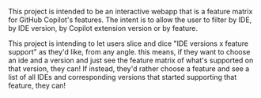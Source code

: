 This project is intended to be an interactive webapp that is a feature matrix for GitHub Copilot's features. The intent is to allow the user to filter by IDE, by IDE version, by Copilot extension version or by feature.

This project is intending to let users slice and dice "IDE versions x feature support" as they'd like, from any angle. this means, if they want to choose an ide and a version and just see the feature matrix of what's supported on that version, they can! If instead, they'd rather choose a feature and see a list of all IDEs and corresponding versions that started supporting that feature, they can!